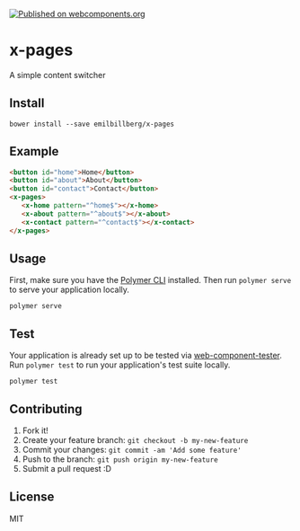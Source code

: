 [![Published on webcomponents.org](https://img.shields.io/badge/webcomponents.org-published-blue.svg)](https://www.webcomponents.org/element/emilbillberg/x-pages)

# x-pages
A simple content switcher

## Install
```
bower install --save emilbillberg/x-pages
```

## Example
<!--
```
<custom-element-demo>
  <template>
    <link rel="import" href="x-pages.html">
    <link rel="import" href="demo/x-home.html">
    <link rel="import" href="demo/x-about.html">
    <link rel="import" href="demo/x-contact.html">
    <next-code-block></next-code-block>
    <script>
        var pages = document.querySelector("x-pages");
        pages.selected = "home";
        
        document.getElementById("home").addEventListener(`click`, function() {
            pages.selected = "home";
        });

        document.getElementById("about").addEventListener(`click`, function() {
            pages.selected = "about";
        });

        document.getElementById("contact").addEventListener(`click`, function() {
            pages.selected = "contact";
        });
    </script>
  </template>
</custom-element-demo>
```
-->
```html
<button id="home">Home</button>
<button id="about">About</button>
<button id="contact">Contact</button>
<x-pages>
   <x-home pattern="^home$"></x-home>
   <x-about pattern="^about$"></x-about>
   <x-contact pattern="^contact$"></x-contact>
</x-pages>
```

## Usage
First, make sure you have the [Polymer CLI](https://www.npmjs.com/package/polymer-cli) installed. Then run `polymer serve` to serve your application locally.

```
polymer serve
```

## Test
Your application is already set up to be tested via [web-component-tester](https://github.com/Polymer/web-component-tester). Run `polymer test` to run your application's test suite locally.

```
polymer test
```

## Contributing
1. Fork it!
2. Create your feature branch: `git checkout -b my-new-feature`
3. Commit your changes: `git commit -am 'Add some feature'`
4. Push to the branch: `git push origin my-new-feature`
5. Submit a pull request :D

## License
MIT
